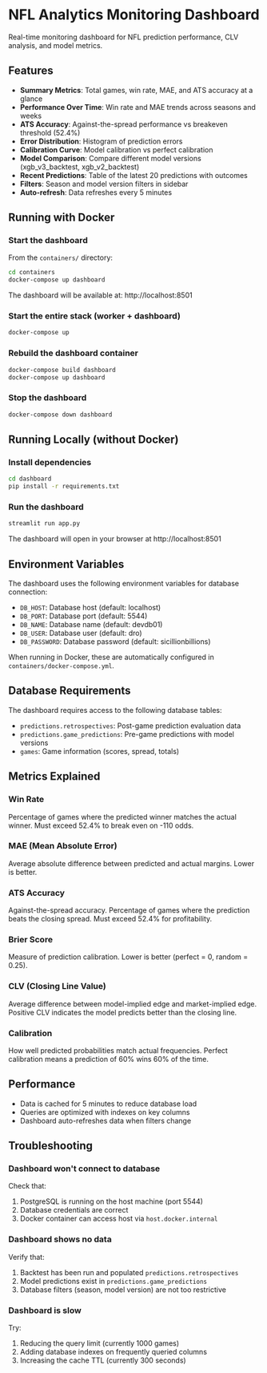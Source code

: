 # NFL Analytics Monitoring Dashboard

Real-time monitoring dashboard for NFL prediction performance, CLV analysis, and model metrics.

## Features

- **Summary Metrics**: Total games, win rate, MAE, and ATS accuracy at a glance
- **Performance Over Time**: Win rate and MAE trends across seasons and weeks
- **ATS Accuracy**: Against-the-spread performance vs breakeven threshold (52.4%)
- **Error Distribution**: Histogram of prediction errors
- **Calibration Curve**: Model calibration vs perfect calibration
- **Model Comparison**: Compare different model versions (xgb_v3_backtest, xgb_v2_backtest)
- **Recent Predictions**: Table of the latest 20 predictions with outcomes
- **Filters**: Season and model version filters in sidebar
- **Auto-refresh**: Data refreshes every 5 minutes

## Running with Docker

### Start the dashboard

From the `containers/` directory:

```bash
cd containers
docker-compose up dashboard
```

The dashboard will be available at: http://localhost:8501

### Start the entire stack (worker + dashboard)

```bash
docker-compose up
```

### Rebuild the dashboard container

```bash
docker-compose build dashboard
docker-compose up dashboard
```

### Stop the dashboard

```bash
docker-compose down dashboard
```

## Running Locally (without Docker)

### Install dependencies

```bash
cd dashboard
pip install -r requirements.txt
```

### Run the dashboard

```bash
streamlit run app.py
```

The dashboard will open in your browser at http://localhost:8501

## Environment Variables

The dashboard uses the following environment variables for database connection:

- `DB_HOST`: Database host (default: localhost)
- `DB_PORT`: Database port (default: 5544)
- `DB_NAME`: Database name (default: devdb01)
- `DB_USER`: Database user (default: dro)
- `DB_PASSWORD`: Database password (default: sicillionbillions)

When running in Docker, these are automatically configured in `containers/docker-compose.yml`.

## Database Requirements

The dashboard requires access to the following database tables:

- `predictions.retrospectives`: Post-game prediction evaluation data
- `predictions.game_predictions`: Pre-game predictions with model versions
- `games`: Game information (scores, spread, totals)

## Metrics Explained

### Win Rate
Percentage of games where the predicted winner matches the actual winner. Must exceed 52.4% to break even on -110 odds.

### MAE (Mean Absolute Error)
Average absolute difference between predicted and actual margins. Lower is better.

### ATS Accuracy
Against-the-spread accuracy. Percentage of games where the prediction beats the closing spread. Must exceed 52.4% for profitability.

### Brier Score
Measure of prediction calibration. Lower is better (perfect = 0, random = 0.25).

### CLV (Closing Line Value)
Average difference between model-implied edge and market-implied edge. Positive CLV indicates the model predicts better than the closing line.

### Calibration
How well predicted probabilities match actual frequencies. Perfect calibration means a prediction of 60% wins 60% of the time.

## Performance

- Data is cached for 5 minutes to reduce database load
- Queries are optimized with indexes on key columns
- Dashboard auto-refreshes data when filters change

## Troubleshooting

### Dashboard won't connect to database

Check that:
1. PostgreSQL is running on the host machine (port 5544)
2. Database credentials are correct
3. Docker container can access host via `host.docker.internal`

### Dashboard shows no data

Verify that:
1. Backtest has been run and populated `predictions.retrospectives`
2. Model predictions exist in `predictions.game_predictions`
3. Database filters (season, model version) are not too restrictive

### Dashboard is slow

Try:
1. Reducing the query limit (currently 1000 games)
2. Adding database indexes on frequently queried columns
3. Increasing the cache TTL (currently 300 seconds)
